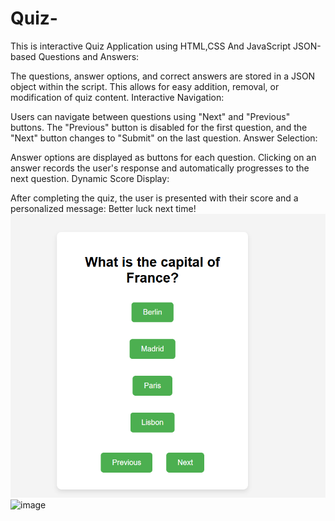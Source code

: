 # Quiz-
This is interactive Quiz Application using HTML,CSS And JavaScript
JSON-based Questions and Answers:

The questions, answer options, and correct answers are stored in a JSON object within the script.
This allows for easy addition, removal, or modification of quiz content.
Interactive Navigation:

Users can navigate between questions using "Next" and "Previous" buttons.
The "Previous" button is disabled for the first question, and the "Next" button changes to "Submit" on the last question.
Answer Selection:

Answer options are displayed as buttons for each question.
Clicking on an answer records the user's response and automatically progresses to the next question.
Dynamic Score Display:

After completing the quiz, the user is presented with their score and a personalized message:
Better luck next time!
![image](https://github.com/arungowda-123/Quiz-/blob/main/Screenshot%202024-12-30%20165742.png)
![image]()
